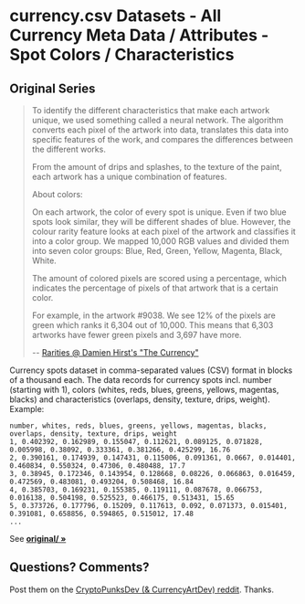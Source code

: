 # currency.csv Datasets - All Currency Meta Data / Attributes - Spot Colors / Characteristics




## Original Series


> To identify the different characteristics that make each artwork unique,
> we used something called a neural network.
> The algorithm converts each pixel of the artwork into data,
> translates this data into specific features of the work,
> and compares the differences between the different works.
>
> From the amount of drips and splashes, to the texture of the paint,
> each artwork has a unique combination of features.
>
> About colors:
>
> On each artwork, the color of every spot is unique. Even if two blue spots
> look similar, they will be different shades of blue.
> However, the colour rarity feature looks at each pixel of the artwork and
> classifies it into a color group.
> We mapped 10,000 RGB values and divided
> them into seven color groups: Blue, Red, Green, Yellow, Magenta, Black, White.
>
> The amount of colored pixels are scored using a percentage,
> which indicates the percentage of pixels of that artwork
> that is a certain color.
>
> For example, in the artwork #9038. We see 12% of the pixels
> are green which ranks it 6,304 out of 10,000.
> This means that 6,303 artworks have fewer green pixels and 3,697 have more.
>
>  -- [Rarities @ Damien Hirst's "The Currency"](https://currency.nft.heni.com/rarities
)



Currency spots dataset in comma-separated values (CSV) format
in blocks of a thousand each.
The data records for currency spots
incl. number (starting with 1),
colors (whites, reds, blues, greens, yellows, magentas, blacks)
and characteristics (overlaps, density, texture, drips, weight).
Example:

```
number, whites, reds, blues, greens, yellows, magentas, blacks, overlaps, density, texture, drips, weight
1, 0.402392, 0.162989, 0.155047, 0.112621, 0.089125, 0.071828, 0.005998, 0.38092, 0.333361, 0.381266, 0.425299, 16.76
2, 0.390161, 0.174939, 0.147431, 0.115006, 0.091361, 0.0667, 0.014401, 0.460834, 0.550324, 0.47306, 0.480488, 17.7
3, 0.38945, 0.172346, 0.143954, 0.128668, 0.08226, 0.066863, 0.016459, 0.472569, 0.483081, 0.493204, 0.508468, 16.84
4, 0.385703, 0.169231, 0.155385, 0.119111, 0.087678, 0.066753, 0.016138, 0.504198, 0.525523, 0.466175, 0.513431, 15.65
5, 0.373726, 0.177796, 0.15209, 0.117613, 0.092, 0.071373, 0.015401, 0.391081, 0.658856, 0.594865, 0.515012, 17.48
...
```

See [**original/ »**](original)





## Questions? Comments?

Post them on the [CryptoPunksDev (& CurrencyArtDev) reddit](https://old.reddit.com/r/CryptoPunksDev). Thanks.